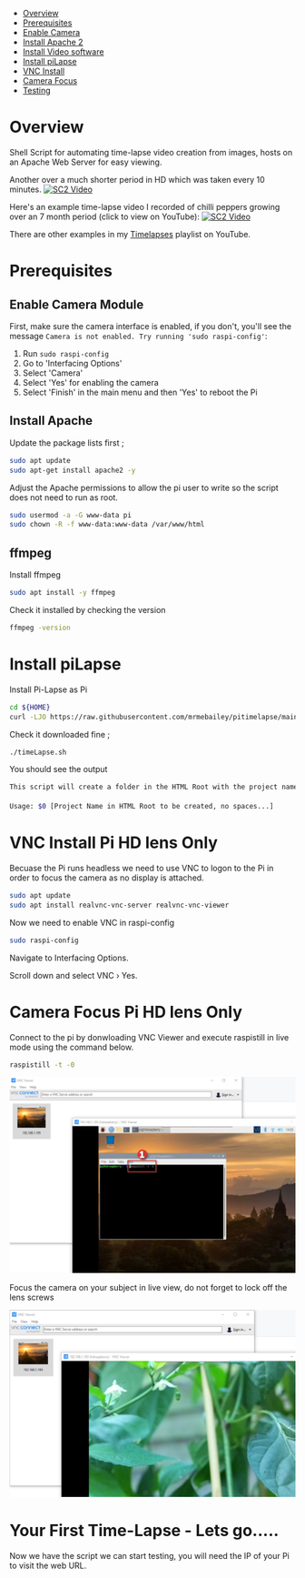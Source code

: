[This document is formatted with GitHub-Flavored Markdown.    ]:#
[For better viewing, including hyperlinks, read it online at  ]:#
[https://github.com/mrmebailey/pitimelapse/blob/main/README.md]:#

* [Overview](#Overview)
* [Prerequisites](#prerequisites)
* [Enable Camera](#enable-camera-module)
* [Install Apache 2](#install-apache)
* [Install Video software](#ffmpeg)
* [Install piLapse](#install-pilapse)
* [VNC Install](#vnc-install-pi-hd-lens-only)
* [Camera Focus](#camera-focus-pi-hd-lens-only)
* [Testing](#testing)

# Overview
Shell Script for automating time-lapse video creation from images, hosts on an Apache Web Server for easy viewing.

Another over a much shorter period in HD which was taken every 10 minutes.
[![SC2 Video](https://img.youtube.com/vi/qcc47tjRBUc/0.jpg)](https://www.youtube.com/embed/qcc47tjRBUc)

Here's an example time-lapse video I recorded of chilli peppers growing over an 7 month period (click to view on YouTube):
[![SC2 Video](https://img.youtube.com/vi/c2NePLQ2OQk/0.jpg)](https://www.youtube.com/embed/c2NePLQ2OQk)


There are other examples in my <a href="https://www.youtube.com/channel/UCq2082CCgrotqy21P-IxtTw">Timelapses</a> playlist on YouTube.


# Prerequisites
## Enable Camera Module
First, make sure the camera interface is enabled, if you don't, you'll see the message `Camera is not enabled. Try running 'sudo raspi-config'`:

  1. Run `sudo raspi-config`
  2. Go to 'Interfacing Options'
  3. Select 'Camera'
  4. Select 'Yes' for enabling the camera
  5. Select 'Finish' in the main menu and then 'Yes' to reboot the Pi

## Install Apache

Update the package lists first ;

```bash
sudo apt update
sudo apt-get install apache2 -y
```
Adjust the Apache permissions to allow the pi user to write so the script does not need to run
as root.

```bash
sudo usermod -a -G www-data pi
sudo chown -R -f www-data:www-data /var/www/html
```

## ffmpeg

Install ffmpeg

```bash
sudo apt install -y ffmpeg
```

Check it installed by checking the version

```bash
ffmpeg -version
```

# Install piLapse

Install Pi-Lapse as Pi

```bash
cd ${HOME}
curl -LJO https://raw.githubusercontent.com/mrmebailey/pitimelapse/main/timeLapse.sh
```

Check it downloaded fine ;

```bash
./timeLapse.sh
```
You should see the output 

```bash
This script will create a folder in the HTML Root with the project name

Usage: $0 [Project Name in HTML Root to be created, no spaces...]
```

# VNC Install Pi HD lens Only
Becuase the Pi runs headless we need to use VNC to logon to the Pi in order to focus the camera as no display is attached.
```bash
sudo apt update
sudo apt install realvnc-vnc-server realvnc-vnc-viewer
```
Now we need to enable VNC in raspi-config
```bash
sudo raspi-config
```
Navigate to Interfacing Options.

Scroll down and select VNC › Yes.

# Camera Focus Pi HD lens Only
Connect to the pi by donwloading VNC Viewer and execute raspistill in live mode using the 
command below.

```bash
raspistill -t -0
```

![Alt Image text](/resources/vnc_camera_command.png?raw=true "Camera Command")

Focus the camera on your subject in live view, do not forget to lock off the lens screws

![Alt Image text](/resources/vnc_focus.png?raw=true "Camera Command")


# Your First Time-Lapse - Lets go.....
Now we have the script we can start testing, you will need the IP of your Pi to visit the 
web URL.
